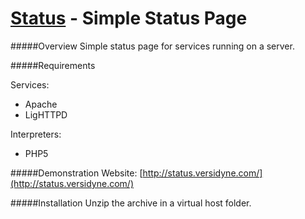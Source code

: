 [Status](http://status.versidyne.com/) - Simple Status Page
=====

#####Overview
Simple status page for services running on a server.

#####Requirements

Services:

* Apache
* LigHTTPD

Interpreters:

* PHP5

#####Demonstration
Website: [http://status.versidyne.com/](http://status.versidyne.com/)   

#####Installation
Unzip the archive in a virtual host folder.
